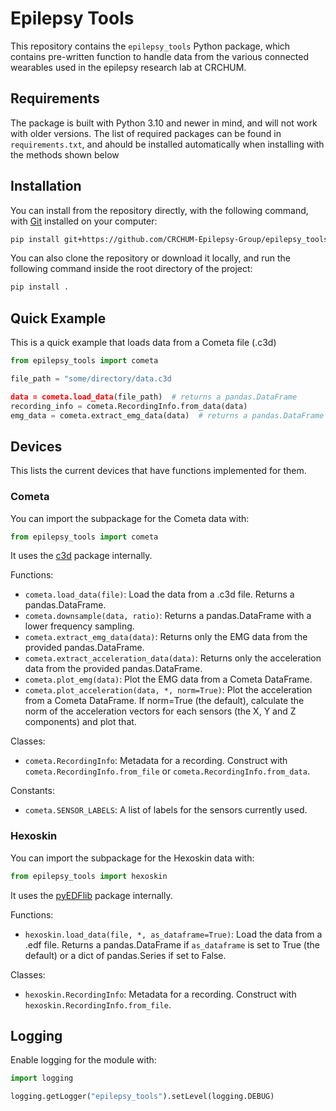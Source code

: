 # Epilepsy Tools

This repository contains the `epilepsy_tools` Python package, which contains pre-written function to handle data from the various connected wearables used in the epilepsy research lab at CRCHUM.

## Requirements

The package is built with Python 3.10 and newer in mind, and will not work with older versions.
The list of required packages can be found in `requirements.txt`, and ahould be installed automatically when installing with the methods shown below

## Installation

You can install from the repository directly, with the following command, with [Git](https://git-scm.com/downloads) installed on your computer:
```sh
pip install git+https://github.com/CRCHUM-Epilepsy-Group/epilepsy_tools.git
```

You can also clone the repository or download it locally, and run the following command inside the root directory of the project:
```sh
pip install .
```

## Quick Example

This is a quick example that loads data from a Cometa file (.c3d)

```py
from epilepsy_tools import cometa

file_path = "some/directory/data.c3d

data = cometa.load_data(file_path)  # returns a pandas.DataFrame
recording_info = cometa.RecordingInfo.from_data(data)
emg_data = cometa.extract_emg_data(data)  # returns a pandas.DataFrame
```

## Devices

This lists the current devices that have functions implemented for them.

### Cometa

You can import the subpackage for the Cometa data with:
```py
from epilepsy_tools import cometa
```
It uses the [c3d](https://pypi.org/project/c3d/) package internally.

Functions:

- `cometa.load_data(file)`: Load the data from a .c3d file. Returns a pandas.DataFrame.
- `cometa.downsample(data, ratio)`: Returns a pandas.DataFrame with a lower frequency sampling.
- `cometa.extract_emg_data(data)`: Returns only the EMG data from the provided pandas.DataFrame.
- `cometa.extract_acceleration_data(data)`: Returns only the acceleration data from the provided pandas.DataFrame.
- `cometa.plot_emg(data)`: Plot the EMG data from a Cometa DataFrame.
- `cometa.plot_acceleration(data, *, norm=True)`: Plot the acceleration from a Cometa DataFrame. If norm=True (the default), calculate the norm of the acceleration vectors for each sensors (the X, Y and Z components) and plot that.


Classes:

- `cometa.RecordingInfo`: Metadata for a recording. Construct with `cometa.RecordingInfo.from_file` or `cometa.RecordingInfo.from_data`.

Constants:

- `cometa.SENSOR_LABELS`: A list of labels for the sensors currently used.

### Hexoskin

You can import the subpackage for the Hexoskin data with:
```py
from epilepsy_tools import hexoskin
```
It uses the [pyEDFlib](https://pypi.org/project/pyEDFlib/) package internally.

Functions:

- `hexoskin.load_data(file, *, as_dataframe=True)`: Load the data from a .edf file. Returns a pandas.DataFrame if `as_dataframe` is set to True (the default) or a dict of pandas.Series if set to False.

Classes:

- `hexoskin.RecordingInfo`: Metadata for a recording. Construct with `hexoskin.RecordingInfo.from_file`.

## Logging

Enable logging for the module with:

```py
import logging

logging.getLogger("epilepsy_tools").setLevel(logging.DEBUG)
```
